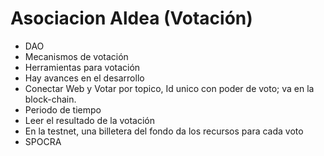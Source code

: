 # Asociacion Aldea (Votación)
- DAO
- Mecanismos de votación
- Herramientas para votación
- Hay avances en el desarrollo
- Conectar Web y Votar por topico, Id unico con poder de voto; va en la block-chain. 
- Periodo de tiempo
- Leer el resultado de la votación 
- En la testnet, una billetera del fondo da los recursos para cada voto
- SPOCRA